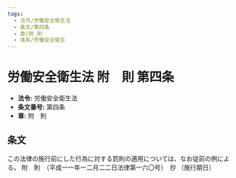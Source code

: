 ```yaml
---
tags:
  - 法令/労働安全衛生法
  - 条文/第四条
  - 章/附_則
  - 体系/労働安全衛生
---
```

# 労働安全衛生法 附　則 第四条

- **法令:** 労働安全衛生法
- **条文番号:** 第四条
- **章:** 附　則

## 条文
この法律の施行前にした行為に対する罰則の適用については、なお従前の例による。
附　則　（平成一一年一二月二二日法律第一六〇号）　抄
（施行期日）


